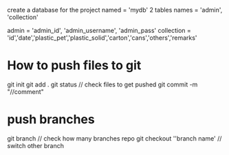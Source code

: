 create a database for the project
named = 'mydb'
2 tables names = 'admin', 'collection'

admin = 'admin_id', 'admin_username', 'admin_pass'
collection = 'id','date','plastic_pet','plastic_solid','carton','cans','others','remarks'

# How to push files to git

git init
git add .
git status // check files to get pushed
git commit -m "//comment"

# push branches

git branch // check how many branches repo
git checkout ''branch name' // switch other branch
